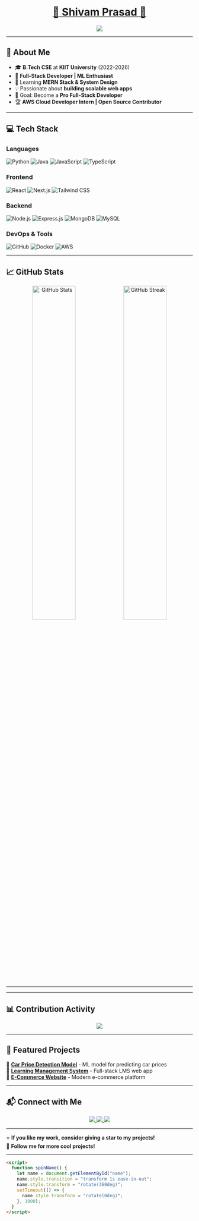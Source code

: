 <h1 align="center">
  <a href="#" id="name" onclick="spinName()">🚀 Shivam Prasad 🚀</a>
</h1>

<p align="center">
  <img src="https://readme-typing-svg.herokuapp.com?font=Fira+Code&weight=600&size=22&pause=1000&color=00ADB5&center=true&vCenter=true&width=600&lines=Full+Stack+Developer+%7C+ML+Enthusiast;Passionate+about+Coding+and+Tech!;Building+awesome+projects+one+line+at+a+time!">
</p>

---

## 🌟 About Me
- 🎓 **B.Tech CSE** at **KIIT University** (2022-2026)
- 🚀 **Full-Stack Developer | ML Enthusiast**
- 🌱 Learning **MERN Stack & System Design**
- 💡 Passionate about **building scalable web apps**
- 🎯 Goal: Become a **Pro Full-Stack Developer**
- 🏆 **AWS Cloud Developer Intern | Open Source Contributor**

---

## 💻 Tech Stack
### **Languages**
![Python](https://img.shields.io/badge/Python-3776AB?style=for-the-badge&logo=python&logoColor=white)
![Java](https://img.shields.io/badge/Java-007396?style=for-the-badge&logo=java&logoColor=white)
![JavaScript](https://img.shields.io/badge/JavaScript-F7DF1E?style=for-the-badge&logo=javascript&logoColor=black)
![TypeScript](https://img.shields.io/badge/TypeScript-3178C6?style=for-the-badge&logo=typescript&logoColor=white)

### **Frontend**
![React](https://img.shields.io/badge/React-61DAFB?style=for-the-badge&logo=react&logoColor=black)
![Next.js](https://img.shields.io/badge/Next.js-000000?style=for-the-badge&logo=nextdotjs&logoColor=white)
![Tailwind CSS](https://img.shields.io/badge/Tailwind_CSS-06B6D4?style=for-the-badge&logo=tailwindcss&logoColor=white)

### **Backend**
![Node.js](https://img.shields.io/badge/Node.js-339933?style=for-the-badge&logo=nodedotjs&logoColor=white)
![Express.js](https://img.shields.io/badge/Express.js-000000?style=for-the-badge&logo=express&logoColor=white)
![MongoDB](https://img.shields.io/badge/MongoDB-4EA94B?style=for-the-badge&logo=mongodb&logoColor=white)
![MySQL](https://img.shields.io/badge/MySQL-4479A1?style=for-the-badge&logo=mysql&logoColor=white)

### **DevOps & Tools**
![GitHub](https://img.shields.io/badge/GitHub-181717?style=for-the-badge&logo=github&logoColor=white)
![Docker](https://img.shields.io/badge/Docker-2496ED?style=for-the-badge&logo=docker&logoColor=white)
![AWS](https://img.shields.io/badge/AWS-FF9900?style=for-the-badge&logo=amazonaws&logoColor=white)

---

## 📈 GitHub Stats
<p align="center">
  <img src="https://github-readme-stats.vercel.app/api?username=Shivam-8200&show_icons=true&theme=radical" width="48%" alt="GitHub Stats">
  <img src="https://github-readme-streak-stats.herokuapp.com/?user=Shivam-8200&theme=radical" width="48%" alt="GitHub Streak">
</p>

---



---

## 📊 Contribution Activity
<p align="center">
  <img src="https://github-readme-activity-graph.vercel.app/graph?username=Shivam-8200&theme=tokyo-night">
</p>

---

## 🚀 Featured Projects
🌟 **[Car Price Detection Model](https://github.com/Shivam-8200/Car-Price-Detection)** - ML model for predicting car prices  
🌟 **[Learning Management System](https://github.com/Shivam-8200/LMS)** - Full-stack LMS web app  
🌟 **[E-Commerce Website](https://github.com/Shivam-8200/E-Commerce)** - Modern e-commerce platform  

---

## 📬 Connect with Me
<p align="center">
  <a href="https://www.linkedin.com/in/shivamprasad/">
    <img src="https://img.shields.io/badge/LinkedIn-0A66C2?style=for-the-badge&logo=linkedin&logoColor=white">
  </a>
  <a href="mailto:shivamprasad@email.com">
    <img src="https://img.shields.io/badge/Email-D14836?style=for-the-badge&logo=gmail&logoColor=white">
  </a>
  <a href="https://github.com/Shivam-8200">
    <img src="https://img.shields.io/badge/GitHub-181717?style=for-the-badge&logo=github&logoColor=white">
  </a>
</p>

---

⭐ **If you like my work, consider giving a star to my projects!**  
🔔 **Follow me for more cool projects!**  

---













```html
<script>
  function spinName() {
    let name = document.getElementById("name");
    name.style.transition = "transform 1s ease-in-out";
    name.style.transform = "rotate(360deg)";
    setTimeout(() => {
      name.style.transform = "rotate(0deg)";
    }, 1000);
  }
</script>






